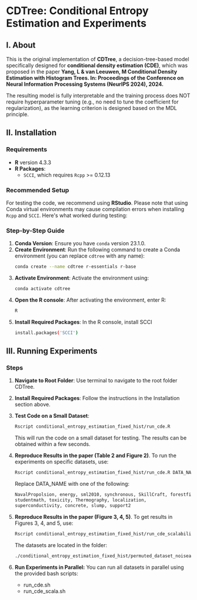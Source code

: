 # CDTree: Conditional Entropy Estimation and Experiments

## I. About
This is the original implementation of **CDTree**, a decision-tree-based model specifically designed for **conditional density estimation (CDE)**, which was proposed in the paper **Yang, L & van Leeuwen, M Conditional Density Estimation with Histogram Trees. In: Proceedings of the Conference on Neural Information Processing Systems (NeurIPS 2024), 2024.**

The resulting model is fully interpretable and the training process does NOT require hyperparameter tuning (e.g., no need to tune the coefficient for regularization), as the learning criterion is designed based on the MDL principle. 


## II. Installation

### Requirements
- **R** version 4.3.3
- **R Packages**: 
  - `SCCI`, which requires `Rcpp` >= 0.12.13

### Recommended Setup

For testing the code, we recommend using **RStudio**. Please note that using Conda virtual environments may cause compilation errors when installing `Rcpp` and `SCCI`. Here's what worked during testing:

### Step-by-Step Guide

1. **Conda Version**: Ensure you have `conda` version 23.1.0.
2. **Create Environment**: Run the following command to create a Conda environment (you can replace `cdtree` with any name):
   ```bash
   conda create --name cdtree r-essentials r-base
3. **Activate Environment**: Activate the environment using:
   ```bash
   conda activate cdtree
4. **Open the R console**: After activating the environment, enter R:
   ```bash
   R
6. **Install Required Packages**: In the R console, install SCCI
   ```bash
   install.packages('SCCI')

## III. Running Experiments

### Steps
1. **Navigate to Root Folder**: Use terminal to navigate to the root folder CDTree.
2. **Install Required Packages**: Follow the instructions in the Installation section above.
3. **Test Code on a Small Dataset**: 
   ```bash
   Rscript conditional_entropy_estimation_fixed_hist/run_cde.R
   ```
   This will run the code on a small dataset for testing. The results can be obtained within a few seconds.
4. **Reproduce Results in the paper (Table 2 and Figure 2)**. To run the experiments on specific datasets, use:
    ```bash
    Rscript conditional_entropy_estimation_fixed_hist/run_cde.R DATA_NAME
    ```

    Replace DATA_NAME with one of the following:
    ```bash
    NavalPropolsion, energy, sml2010, synchronous, SkillCraft, forestfires,
    studentmath, toxicity, Thermography, localization,
    superconductivity, concrete, slump, support2
    ```
5. **Reproduce Results in the paper (Figure 3, 4, 5)**. To get results in Figures 3, 4, and 5, use:
    ```bash
    Rscript conditional_entropy_estimation_fixed_hist/run_cde_scalability.R DATA_NAME
    ```
    The datasets are located in the folder:
    ```bash
    ./conditional_entropy_estimation_fixed_hist/permuted_dataset_noiseadded_addingFeature
    ```
6. **Run Experiments in Parallel:** You can run all datasets in parallel using the provided bash scripts:
    - run_cde.sh
    - run_cde_scala.sh



   


